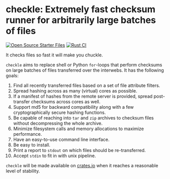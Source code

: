 # checkle: Extremely fast checksum runner for arbitrarily large batches of files
[![Open Source Starter Files](https://github.com/nrminor/checkle/actions/workflows/open-source-starter.yml/badge.svg)](https://github.com/nrminor/checkle/actions/workflows/open-source-starter.yml) [![Rust CI](https://github.com/nrminor/checkle/actions/workflows/rust-ci.yml/badge.svg)](https://github.com/nrminor/checkle/actions/workflows/rust-ci.yml)

It checks files so fast it will make you chuckle.

`checkle` aims to replace shell or Python `for`-loops that perform checksums on large batches of files transferred over the interwebs. It has the following goals:
1. Find all recently transferred files based on a set of file attribute filters.
2. Spread hashing across as many (virtual) cores as possible.
3. If a manifest of hashes from the remote server is provided, spread post-transfer checksums across cores as well.
4. Support md5 for backward compatibility along with a few cryptographically secure hashing functions.
5. Be capable of reaching into `tar` and `zip` archives to checksum files without decompressing the whole archive.
6. Minimize filesystem calls and memory allocations to maximize performance.
7. Have an easy-to-use command line interface.
8. Be easy to install.
9. Print a report to `stdout` on which files should be re-transferred.
10. Accept `stdin` to fit in with unix pipeline.

`checkle` will be made available on [crates.io](https://crates.io/) when it reaches a reasonable level of stability.
